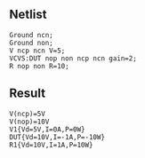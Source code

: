 ## Netlist

```text
Ground ncn;
Ground non;
V ncp ncn V=5;
VCVS:DUT nop non ncp ncn gain=2;
R nop non R=10;
```

## Result

```text
V(ncp)=5V
V(nop)=10V
V1{Vd=5V,I=0A,P=0W}
DUT{Vd=10V,I=-1A,P=-10W}
R1{Vd=10V,I=1A,P=10W}
```
